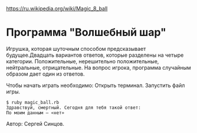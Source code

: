 https://ru.wikipedia.org/wiki/Magic_8_ball
# Программа "Волшебный шар"

Игрушка, которая шуточным способом предсказывает будущее.Двадцать вариантов ответов, которые разделены на четыре категории.
Положительные, нерешительно положительные, нейтральные, отрицательные. На вопрос игрока, программа случайным образом дает один из ответов.

Чтобы начать играть необходимо:
Открыть терминал.
Запустить файл игры.
```
$ ruby magic_ball.rb 
Здравствуй, смертный. Сегодня для тебя такой ответ:
По моим данным — «нет»
```
Автор: Сергей Синцов.
